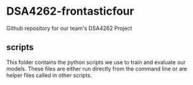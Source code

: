 # DSA4262-frontasticfour

Github repository for our team's DSA4262 Project

## scripts

This folder contains the python scripts we use to train and evaluate our models.
These files are either run directly from the command line or are helper files
called in other scripts. 
